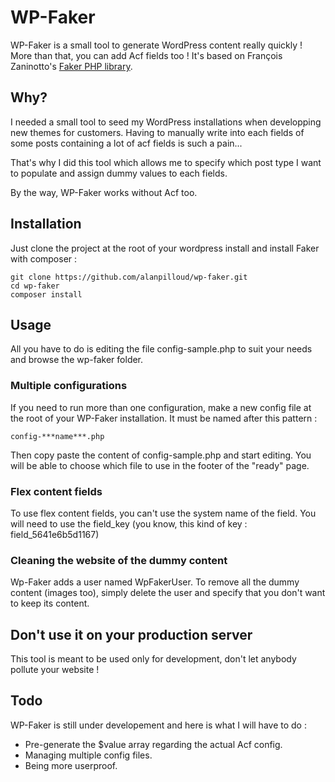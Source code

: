 # WP-Faker

WP-Faker is a small tool to generate WordPress content really quickly ! More than that, you can add Acf fields too !
It's based on François Zaninotto's [Faker PHP library](https://github.com/fzaninotto/Faker).

## Why?

I needed a small tool to seed my WordPress installations when developping new
themes for customers. Having to manually write into each fields of some posts
containing a lot of acf fields is such a pain...

That's why I did this tool which allows me to specify which post type I want to
populate and assign dummy values to each fields.

By the way, WP-Faker works without Acf too.

## Installation

Just clone the project at the root of your wordpress install and install Faker
with composer :
```
git clone https://github.com/alanpilloud/wp-faker.git
cd wp-faker
composer install
```
## Usage

All you have to do is editing the file config-sample.php to suit your needs and browse
the wp-faker folder.

### Multiple configurations

If you need to run more than one configuration, make a new config file at the root
of your WP-Faker installation. It must be named after this pattern :
```
config-***name***.php
```

Then copy paste the content of config-sample.php and start editing. You will be able
to choose which file to use in the footer of the "ready" page.

### Flex content fields

To use flex content fields, you can't use the system name of the field. You will need
to use the field_key (you know, this kind of key : field_5641e6b5d1167)

### Cleaning the website of the dummy content

Wp-Faker adds a user named WpFakerUser. To remove all the dummy content (images too), simply delete
the user and specify that you don't want to keep its content.

## Don't use it on your production server

This tool is meant to be used only for development, don't let anybody pollute your
website !

## Todo
WP-Faker is still under developement and here is what I will have to do :
 - Pre-generate the $value array regarding the actual Acf config.
 - Managing multiple config files.
 - Being more userproof.